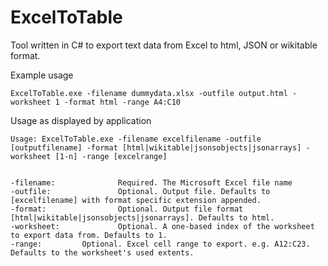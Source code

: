 # ExcelToTable

Tool written in C# to export text data from Excel to html, JSON or wikitable format.

Example usage
```
ExcelToTable.exe -filename dummydata.xlsx -outfile output.html -worksheet 1 -format html -range A4:C10
```

Usage as displayed by application
```
Usage: ExcelToTable.exe -filename excelfilename -outfile [outputfilename] -format [html|wikitable|jsonsobjects|jsonarrays] -worksheet [1-n] -range [excelrange]


-filename:              Required. The Microsoft Excel file name
-outfile:               Optional. Output file. Defaults to [excelfilename] with format specific extension appended.
-format:                Optional. Output file format [html|wikitable|jsonsobjects|jsonarrays]. Defaults to html.
-worksheet:             Optional. A one-based index of the worksheet to export data from. Defaults to 1.
-range:         Optional. Excel cell range to export. e.g. A12:C23. Defaults to the worksheet's used extents.
```
